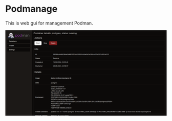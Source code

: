 # Podmanage

This is web gui for management Podman.

![](https://github.com/zethange/podmanage/blob/master/docs/image.png)
